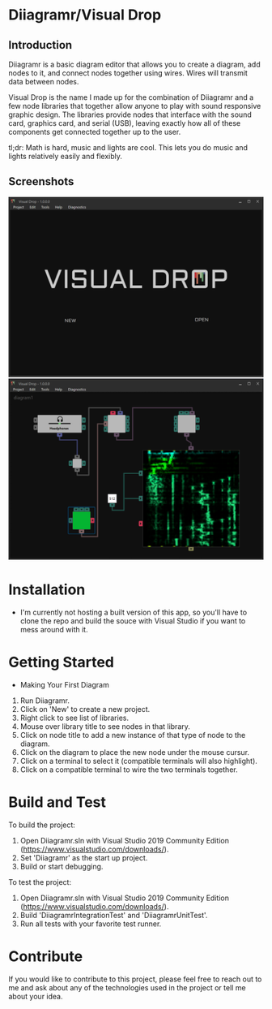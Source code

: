 
# Diiagramr/Visual Drop
## Introduction 
Diiagramr is a basic diagram editor that allows you to create a diagram, add nodes to it, and connect nodes together using wires. Wires will transmit data between nodes. 

Visual Drop is the name I made up for the combination of Diiagramr and a few node libraries that together allow anyone to play with sound responsive graphic design. The libraries provide nodes that interface with the sound card, graphics card, and serial (USB), leaving exactly how all of these components get connected together up to the user.

tl;dr: Math is hard, music and lights are cool. This lets you do music and lights relatively easily and flexibly.

## Screenshots
![Start screen](/Images/visual-drop-start-screen.png) 
![A simple project with a spectrograph](/Images/visual-drop-spectrograph.png) 

# Installation
- I'm currently not hosting a built version of this app, so you'll have to clone the repo and build the souce with Visual Studio if you want to mess around with it.

# Getting Started
- Making Your First Diagram
1. Run Diiagramr.
2. Click on 'New' to create a new project.
3. Right click to see list of libraries.
4. Mouse over library title to see nodes in that library.
5. Click on node title to add a new instance of that type of node to the diagram.
6. Click on the diagram to place the new node under the mouse cursur.
7. Click on a terminal to select it (compatible terminals will also highlight).
8. Click on a compatible terminal to wire the two terminals together.

# Build and Test
To build the project:
1. Open Diiagramr.sln with Visual Studio 2019 Community Edition (https://www.visualstudio.com/downloads/).
2. Set 'Diiagramr' as the start up project.
3. Build or start debugging.

To test the project:
1. Open Diiagramr.sln with Visual Studio 2019 Community Edition (https://www.visualstudio.com/downloads/).
2. Build 'DiiagramrIntegrationTest' and 'DiiagramrUnitTest'.
3. Run all tests with your favorite test runner.

# Contribute
If you would like to contribute to this project, please feel free to reach out to me and ask about any of the technologies used in the project or tell me about your idea.